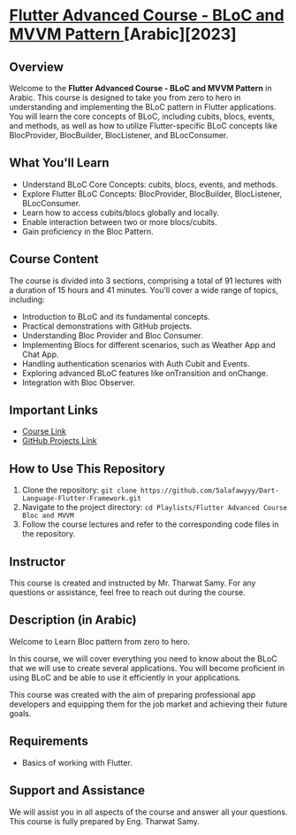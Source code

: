 # [Flutter Advanced Course - BLoC and MVVM Pattern ](https://www.udemy.com/course/flutter-bloc-pattern-from-zero-to-hero-in-arabic/) [Arabic][2023]

## Overview

Welcome to the **Flutter Advanced Course - BLoC and MVVM Pattern** in Arabic. This course is designed to take you from zero to hero in understanding and implementing the BLoC pattern in Flutter applications. You will learn the core concepts of BLoC, including cubits, blocs, events, and methods, as well as how to utilize Flutter-specific BLoC concepts like BlocProvider, BlocBuilder, BlocListener, and BLocConsumer.

## What You'll Learn

- Understand BLoC Core Concepts: cubits, blocs, events, and methods.
- Explore Flutter BLoC Concepts: BlocProvider, BlocBuilder, BlocListener, BLocConsumer.
- Learn how to access cubits/blocs globally and locally.
- Enable interaction between two or more blocs/cubits.
- Gain proficiency in the Bloc Pattern.

## Course Content

The course is divided into 3 sections, comprising a total of 91 lectures with a duration of 15 hours and 41 minutes. You'll cover a wide range of topics, including:

- Introduction to BLoC and its fundamental concepts.
- Practical demonstrations with GitHub projects.
- Understanding Bloc Provider and Bloc Consumer.
- Implementing Blocs for different scenarios, such as Weather App and Chat App.
- Handling authentication scenarios with Auth Cubit and Events.
- Exploring advanced BLoC features like onTransition and onChange.
- Integration with Bloc Observer.

## Important Links

- [Course Link](https://www.udemy.com/course/flutter-bloc-pattern-from-zero-to-hero-in-arabic/)
- [GitHub Projects Link](https://github.com/your-username/your-repo)

## How to Use This Repository

1. Clone the repository: `git clone https://github.com/5alafawyyy/Dart-Language-Flutter-Framework.git`
2. Navigate to the project directory: `cd Playlists/Flutter Advanced Course Bloc and MVVM`
3. Follow the course lectures and refer to the corresponding code files in the repository.

## Instructor

This course is created and instructed by Mr. Tharwat Samy. For any questions or assistance, feel free to reach out during the course.

## Description (in Arabic)

Welcome to Learn Bloc pattern from zero to hero.

In this course, we will cover everything you need to know about the BLoC that we will use to create several applications. You will become proficient in using BLoC and be able to use it efficiently in your applications.

This course was created with the aim of preparing professional app developers and equipping them for the job market and achieving their future goals.

## Requirements

- Basics of working with Flutter.

## Support and Assistance

We will assist you in all aspects of the course and answer all your questions. This course is fully prepared by Eng. Tharwat Samy.


